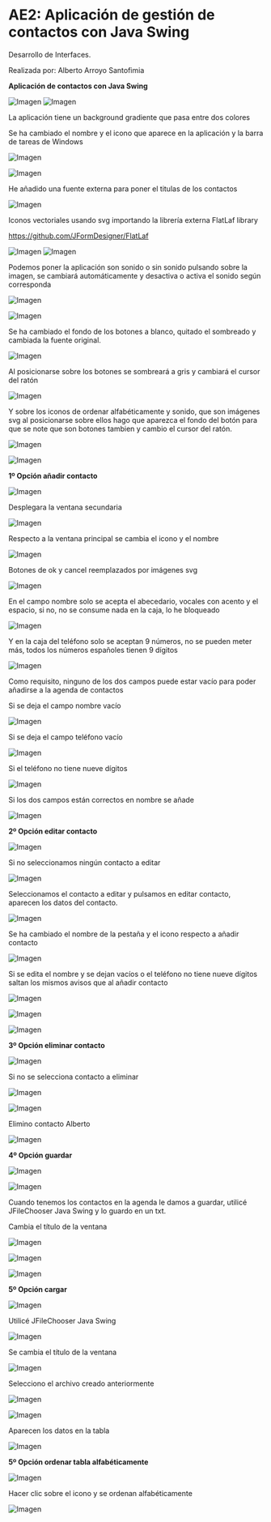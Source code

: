 # AE2: Aplicación de gestión de contactos con Java Swing
Desarrollo de Interfaces.

Realizada por:
Alberto Arroyo Santofimia

**Aplicación de contactos con Java Swing**


![Imagen](imgReadme/image1.png)
![Imagen](imgReadme/image2.png)

La aplicación tiene un background gradiente que pasa entre dos colores

Se ha cambiado el nombre y el icono que aparece en la aplicación y la
barra de tareas de Windows

![Imagen](imgReadme/image3.png)

![Imagen](imgReadme/image4.png)

He añadido una fuente externa para poner el titulas de los contactos

![Imagen](imgReadme/image5.png)

Iconos vectoriales usando svg importando la librería externa FlatLaf
library

<https://github.com/JFormDesigner/FlatLaf>

![Imagen](imgReadme/image6.png)
![Imagen](imgReadme/image7.png)

Podemos poner la aplicación son sonido o sin sonido pulsando sobre la
imagen, se cambiará automáticamente y desactiva o activa el sonido según
corresponda

![Imagen](imgReadme/image8.png)

![Imagen](imgReadme/image9.png)

Se ha cambiado el fondo de los botones a blanco, quitado el sombreado y
cambiada la fuente original.

![Imagen](imgReadme/image10.png)

Al posicionarse sobre los botones se sombreará a gris y cambiará el
cursor del ratón

![Imagen](imgReadme/image11.png)

Y sobre los iconos de ordenar alfabéticamente y sonido, que son imágenes
svg al posicionarse sobre ellos hago que aparezca el fondo del botón
para que se note que son botones tambien y cambio el cursor del ratón.

![Imagen](imgReadme/image12.png)

![Imagen](imgReadme/image13.png)

**1º Opción añadir contacto**

![Imagen](imgReadme/image14.png)

Desplegara la ventana secundaria

![Imagen](imgReadme/image15.png)

Respecto a la ventana principal se cambia el icono y el nombre

![Imagen](imgReadme/image16.png)

Botones de ok y cancel reemplazados por imágenes svg

![Imagen](imgReadme/image17.png)

En el campo nombre solo se acepta el abecedario, vocales con acento y el
espacio, si no, no se consume nada en la caja, lo he bloqueado

![Imagen](imgReadme/image18.png)

Y en la caja del teléfono solo se aceptan 9 números, no se pueden meter
más, todos los números españoles tienen 9 dígitos

![Imagen](imgReadme/image19.png)

Como requisito, ninguno de los dos campos puede estar vacío para poder
añadirse a la agenda de contactos

Si se deja el campo nombre vacío

![Imagen](imgReadme/image20.png)

Si se deja el campo teléfono vacío

![Imagen](imgReadme/image21.png)

Si el teléfono no tiene nueve dígitos

![Imagen](imgReadme/image22.png)

Si los dos campos están correctos en nombre se añade

![Imagen](imgReadme/image23.png)

**2º Opción editar contacto**

![Imagen](imgReadme/image24.png)

Si no seleccionamos ningún contacto a editar

![Imagen](imgReadme/image25.png)

Seleccionamos el contacto a editar y pulsamos en editar contacto,
aparecen los datos del contacto.

![Imagen](imgReadme/image26.png)

Se ha cambiado el nombre de la pestaña y el icono respecto a añadir
contacto

![Imagen](imgReadme/image27.png)

Si se edita el nombre y se dejan vacíos o el teléfono no tiene nueve
dígitos saltan los mismos avisos que al añadir contacto

![Imagen](imgReadme/image28.png)

![Imagen](imgReadme/image29.png)

![Imagen](imgReadme/image30.png)


**3º Opción eliminar contacto**

![Imagen](imgReadme/image32.png)

Si no se selecciona contacto a eliminar

![Imagen](imgReadme/image33.png)

![Imagen](imgReadme/image34.png)

Elimino contacto Alberto

![Imagen](imgReadme/image35.png)

**4º Opción guardar**

![Imagen](imgReadme/image36.png)

![Imagen](imgReadme/image37.png)

Cuando tenemos los contactos en la agenda le damos a guardar, utilicé
JFileChooser Java Swing y lo guardo en un txt.

Cambia el título de la ventana

![Imagen](imgReadme/image38.png)

![Imagen](imgReadme/image39.png)

![Imagen](imgReadme/image40.png)

**5º Opción cargar**

![Imagen](imgReadme/image41.png)

Utilicé JFileChooser Java Swing

![Imagen](imgReadme/image42.png)

Se cambia el título de la ventana

![Imagen](imgReadme/image43.png)

Selecciono el archivo creado anteriormente

![Imagen](imgReadme/image44.png)

![Imagen](imgReadme/image45.png)

Aparecen los datos en la tabla

![Imagen](imgReadme/image46.png)

**5º Opción ordenar tabla alfabéticamente**

![Imagen](imgReadme/image47.png)

Hacer clic sobre el icono y se ordenan alfabéticamente

![Imagen](imgReadme/image48.png)
